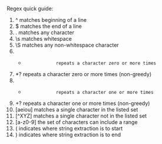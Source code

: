 Regex quick guide:

1.   ^           matches beginning of a line
2.   $  			   matches the end of a line
3.   .  			   matches any character
4.   \s 			   matches whitespace
5.   \S			     matches any non-whitespace character
6.   *  			   repeats a character zero or more times
7.   *? 			   repeats a character zero or more times (non-greedy)
8.   +  			   repeats a character one or more times
9.  +?      	   repeats a character one or more times (non-greedy)
10. [aeiou] 	   matches a single character in the listed set
11. [^XYZ] 		   matches a single character not in the listed set
12. [a-z0-9]	   the set of characters can include a range
13. ( 			     indicates where string extraction is to start
14. ) 			     indicates where string extraction is to end

